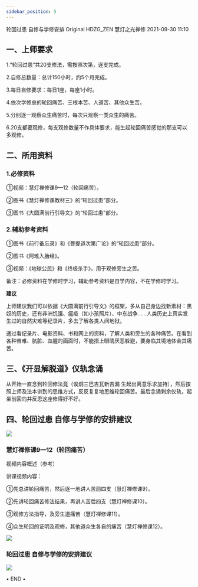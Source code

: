 ```yaml
---
sidebar_position: 5
---
```



轮回过患 自修与学修安排
Original HDZG_ZEN 慧灯之光禅修 2021-09-30 11:10


## 一、上师要求

1.“轮回过患”共20支修法，需按照次第，逐支完成。

2.自修总数量：总计150小时，约5个月完成。

3.每日自修要求：每日1座，每座1小时。

4.依次学修总的轮回痛苦、三根本苦、人道苦、其他众生苦。

5.分别逐一观察众生痛苦时，每次只观察一类众生的痛苦。

6.20支都要观修，每支观修数量不作具体要求，能生起轮回痛苦感觉的那支可以多观修。



## 二、所用资料

### 1.必修资料

①视频：慧灯禅修课9—12（轮回痛苦）。

②图书《慧灯禅修课教材三》的“轮回过患”部分。

③图书《大圆满前行引导文》的“轮回过患”部分。



### 2.辅助参考资料

①图书《前行备忘录》和《菩提道次第广论》的“轮回过患”部分。

②图书《阿难入胎经》。

③视频：《地球公民》和《终极杀手》，用于观修旁生之苦。



备注：必修资料在学修时学习，辅助参考资料是自学内容，不在学修时学习。



**建议**

上师建议我们可以依据《大圆满前行引导文》的框架，多从自己身边找新素材：黑奴的历史，还有非洲饥饿、瘟疫（如小孩照片）、中东战争……人类历史上真实发生过的自然灾难等纪录片，多去了解各类人间地狱。



通过看纪录片、电影资料、书和网上的资料，了解人类和旁生的各种痛苦。在看到各种苦难、肮脏、血腥的画面时，不能捂上眼睛厌恶躲避，要身临其境地体会其痛苦。



## 三、《开显解脱道》仪轨念诵

从开始一直念到轮回修法竟（诶炯三巴吉瓦新吉漏  生起出离意乐求加持），然后按照上师及法本讲到的思维方式，反反复复地思维轮回痛苦。最后念诵剩余仪轨，起坐前回向并反思这座修得好不好。



## 四、轮回过患 自修与学修的安排建议

![](/img/4jx_lhgh_1.png)

### 慧灯禅修课9—12（轮回痛苦）

视频内容概述（参考）

讲课视频内容：

①先总讲轮回痛苦，然后逐一地讲人苦前四支（慧灯禅修课9）。

②先讲轮回痛苦修法结果，再讲人苦后四支（慧灯禅修课10）。

③观修方法指导，及旁生道痛苦（慧灯禅修课11）。

④众生轮回的证明及观修，其他道众生各自的痛苦（慧灯禅修课12）。

![](/img/4jx_lhgh_3.png)


### 轮回过患 自修与学修的安排建议

![](/img/4jx_lhgh_3.png)


• END •